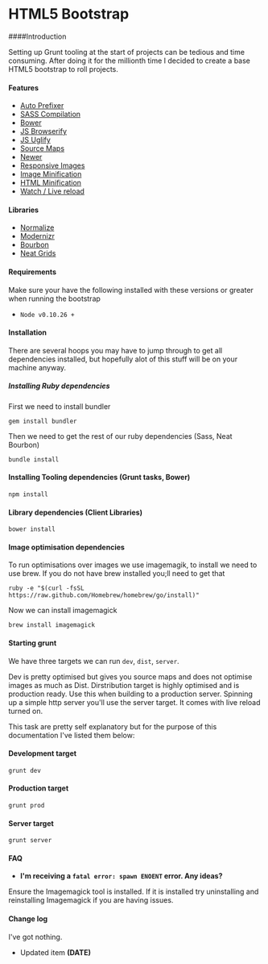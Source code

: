 # HTML5 Bootstrap

####Introduction

Setting up Grunt tooling at the start of projects can be tedious and time consuming. After doing it for the millionth time I decided to create a base HTML5 bootstrap to roll projects.


#### Features

* [Auto Prefixer](https://github.com/nDmitry/grunt-autoprefixer‎)
* [SASS Compilation](https://github.com/gruntjs/grunt-contrib-sass)
* [Bower](http://bower.io/)
* [JS Browserify](http://browserify.org)
* [JS Uglify](https://github.com/gruntjs/grunt-contrib-uglify)
* [Source Maps](http://www.html5rocks.com/en/tutorials/developertools/sourcemaps/)
* [Newer](https://github.com/tschaub/grunt-newer)
* [Responsive Images](https://github.com/andismith/grunt-responsive-images)
* [Image Minification](https://github.com/gruntjs/grunt-contrib-imagemin)
* [HTML Minification](https://github.com/gruntjs/grunt-contrib-htmlmin‎)
* [Watch / Live reload](https://github.com/gruntjs/grunt-contrib-watch)

#### Libraries

* [Normalize](http://necolas.github.io/normalize.css/)
* [Modernizr](http://modernizr.com/)
* [Bourbon](http://bourbon.io/docs/)
* [Neat Grids](http://neat.bourbon.io)

#### Requirements
Make sure your have the following installed with these versions or greater when running the bootstrap

* ```Node v0.10.26 +```

#### Installation

There are several hoops you may have to jump through to get all dependencies installed, but hopefully alot of this stuff will be on your machine anyway.

##### Installing Ruby dependencies

First we need to install bundler

```
gem install bundler
```

Then we need to get the rest of our ruby dependencies (Sass, Neat Bourbon)

```
bundle install
```

#### Installing Tooling dependencies (Grunt tasks, Bower)

```
npm install
```

#### Library dependencies (Client Libraries)

```
bower install
```

#### Image optimisation dependencies

To run optimisations over images we use imagemagik, to install we need to use brew. If you do not have brew installed you;ll need to get that

```
ruby -e "$(curl -fsSL https://raw.github.com/Homebrew/homebrew/go/install)"
```

Now we can install imagemagick

```
brew install imagemagick
```

#### Starting grunt

We have three targets we can run ```dev```, ```dist```, ```server```.

Dev is pretty optimised but gives you source maps and does not optimise images as much as Dist. Dirstribution target is highly optimised and is production ready. Use this when building to a production server. Spinning up a simple http server you'll use the server target. It comes with live reload turned on.


This task are pretty self explanatory but for the purpose of this documentation I've listed them below:

#### Development target

```
grunt dev
```

#### Production target

```
grunt prod
```

#### Server target

```
grunt server
```

#### FAQ

* **I'm receiving a `fatal error: spawn ENOENT` error. Any ideas?**

Ensure the Imagemagick tool is installed. If it is installed try uninstalling and reinstalling Imagemagick if you are having issues.

#### Change log

I've got nothing.

* Updated item **(DATE)**